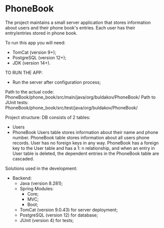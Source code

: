 # PhoneBook
The project maintains a small server application that stores information about users and their phone book's entries. Each user has their entry/entries stored in phone book. 

To run this app you will need:
- TomCat (version 9+);
- PostgreSQL (version 12+);
- JDK (version 14+).

TO RUN THE APP:
- Run the server after configuration process;

Path to the actual code: PhoneBook/phone_book/src/main/java/org/buldakov/PhoneBook/
Path to JUnit tests: PhoneBook/phone_book/src/test/java/org/buldakov/PhoneBook/


Project structure:
DB consists of 2 tables:
- Users
- PhoneBook
Users table stores information about their name and phone number. 
PhoneBook table stores information about all users phone records.
User has no foreign keys in any way.
PhoneBook has a foreign key to the User table and has a 1: n relationship, and when an entry in User table is deleted, the dependent entries in the PhoneBook table are cascaded.


Solutions used in the development: 
- Backend: 
  - Java (version 8.281);
  - Spring Modules:
    - Core;
    - MVC;
    - Boot;
  - TomCat (version 9.0.43) for server deployment;
  - PostgreSQL (version 12) for database;
  - JUnit (version 4) for tests;
